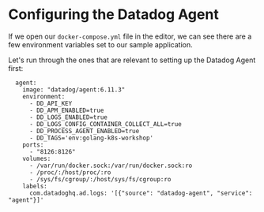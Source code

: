 # Configuring the Datadog Agent 

If we open our `docker-compose.yml` file in the editor, we can see there are a few environment variables set to our sample application.

Let's run through the ones that are relevant to setting up the Datadog Agent first:

```
  agent:
    image: "datadog/agent:6.11.3"
    environment:
      - DD_API_KEY
      - DD_APM_ENABLED=true
      - DD_LOGS_ENABLED=true
      - DD_LOGS_CONFIG_CONTAINER_COLLECT_ALL=true
      - DD_PROCESS_AGENT_ENABLED=true
      - DD_TAGS='env:golang-k8s-workshop'
    ports:
      - "8126:8126"
    volumes:
      - /var/run/docker.sock:/var/run/docker.sock:ro
      - /proc/:/host/proc/:ro
      - /sys/fs/cgroup/:/host/sys/fs/cgroup:ro
    labels:
      com.datadoghq.ad.logs: '[{"source": "datadog-agent", "service": "agent"}]'
```